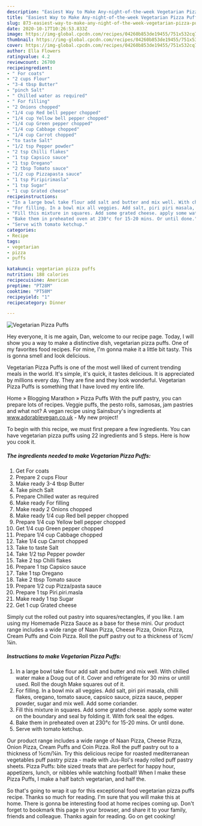 ```yaml
---
description: "Easiest Way to Make Any-night-of-the-week Vegetarian Pizza Puffs"
title: "Easiest Way to Make Any-night-of-the-week Vegetarian Pizza Puffs"
slug: 873-easiest-way-to-make-any-night-of-the-week-vegetarian-pizza-puffs
date: 2020-10-17T10:26:53.833Z
image: https://img-global.cpcdn.com/recipes/04260b853de19455/751x532cq70/vegetarian-pizza-puffs-recipe-main-photo.jpg
thumbnail: https://img-global.cpcdn.com/recipes/04260b853de19455/751x532cq70/vegetarian-pizza-puffs-recipe-main-photo.jpg
cover: https://img-global.cpcdn.com/recipes/04260b853de19455/751x532cq70/vegetarian-pizza-puffs-recipe-main-photo.jpg
author: Ella Flowers
ratingvalue: 4.2
reviewcount: 26700
recipeingredient:
- " For coats"
- "2 cups Flour"
- "3-4 tbsp Butter"
- "pinch Salt"
- " Chilled water as required"
- " For filling"
- "2 Onions chopped"
- "1/4 cup Red bell pepper chopped"
- "1/4 cup Yellow bell pepper chopped"
- "1/4 cup Green pepper chopped"
- "1/4 cup Cabbage chopped"
- "1/4 cup Carrot chopped"
- "to taste Salt"
- "1/2 tsp Pepper powder"
- "2 tsp Chilli flakes"
- "1 tsp Capsico sauce"
- "1 tsp Oregano"
- "2 tbsp Tomato sauce"
- "1/2 cup Pizzapasta sauce"
- "1 tsp Piripirimasla"
- "1 tsp Sugar"
- "1 cup Grated cheese"
recipeinstructions:
- "In a large bowl take flour add salt and butter and mix well. With chilled water make a Doug out of it. Cover and refrigerate for 30 mins or untill used. Roll the dough Make squares out of it."
- "For filling. In a bowl mix all veggies. Add salt, piri piri masala, chilli flakes, oregano, tomato sauce, capsico sauce, pizza sauce, pepper powder, sugar and mix well. Add some coriander."
- "Fill this mixture in squares. Add some grated cheese. apply some water on the boundary and seal by folding it. With fork seal the edges."
- "Bake them in preheated oven at 230°c for 15-20 mins. Or until done."
- "Serve with tomato ketchup."
categories:
- Recipe
tags:
- vegetarian
- pizza
- puffs

katakunci: vegetarian pizza puffs 
nutrition: 188 calories
recipecuisine: American
preptime: "PT28M"
cooktime: "PT58M"
recipeyield: "1"
recipecategory: Dinner

---
```



![Vegetarian Pizza Puffs](https://img-global.cpcdn.com/recipes/04260b853de19455/751x532cq70/vegetarian-pizza-puffs-recipe-main-photo.jpg)

Hey everyone, it is me again, Dan, welcome to our recipe page. Today, I will show you a way to make a distinctive dish, vegetarian pizza puffs. One of my favorites food recipes. For mine, I'm gonna make it a little bit tasty. This is gonna smell and look delicious.

Vegetarian Pizza Puffs is one of the most well liked of current trending meals in the world. It's simple, it's quick, it tastes delicious. It is appreciated by millions every day. They are fine and they look wonderful. Vegetarian Pizza Puffs is something that I have loved my entire life.

Home » Blogging Marathon » Pizza Puffs With the puff pastry, you can prepare lots of recipes. Veggie puffs, the pesto rolls, samosas, jam pastries and what not? A vegan recipe using Sainsbury&#39;s ingredients at www.adorablevegan.co.uk - My new project!


To begin with this recipe, we must first prepare a few ingredients. You can have vegetarian pizza puffs using 22 ingredients and 5 steps. Here is how you cook it.

<!--inarticleads1-->

##### The ingredients needed to make Vegetarian Pizza Puffs:

1. Get  For coats
1. Prepare 2 cups Flour
1. Make ready 3-4 tbsp Butter
1. Take pinch Salt
1. Prepare  Chilled water as required
1. Make ready  For filling
1. Make ready 2 Onions chopped
1. Make ready 1/4 cup Red bell pepper chopped
1. Prepare 1/4 cup Yellow bell pepper chopped
1. Get 1/4 cup Green pepper chopped
1. Prepare 1/4 cup Cabbage chopped
1. Take 1/4 cup Carrot chopped
1. Take to taste Salt
1. Take 1/2 tsp Pepper powder
1. Take 2 tsp Chilli flakes
1. Prepare 1 tsp Capsico sauce
1. Take 1 tsp Oregano
1. Take 2 tbsp Tomato sauce
1. Prepare 1/2 cup Pizza/pasta sauce
1. Prepare 1 tsp Piri.piri.masla
1. Make ready 1 tsp Sugar
1. Get 1 cup Grated cheese


Simply cut the rolled out pastry into squares/rectangles, if you like. I am using my Homemade Pizza Sauce as a base for these mini. Our product range includes a wide range of Naan Pizza, Cheese Pizza, Onion Pizza, Cream Puffs and Coin Pizza. Roll the puff pastry out to a thickness of ½cm/¼in. 

<!--inarticleads2-->

##### Instructions to make Vegetarian Pizza Puffs:

1. In a large bowl take flour add salt and butter and mix well. With chilled water make a Doug out of it. Cover and refrigerate for 30 mins or untill used. Roll the dough Make squares out of it.
1. For filling. In a bowl mix all veggies. Add salt, piri piri masala, chilli flakes, oregano, tomato sauce, capsico sauce, pizza sauce, pepper powder, sugar and mix well. Add some coriander.
1. Fill this mixture in squares. Add some grated cheese. apply some water on the boundary and seal by folding it. With fork seal the edges.
1. Bake them in preheated oven at 230°c for 15-20 mins. Or until done.
1. Serve with tomato ketchup.


Our product range includes a wide range of Naan Pizza, Cheese Pizza, Onion Pizza, Cream Puffs and Coin Pizza. Roll the puff pastry out to a thickness of ½cm/¼in. Try this delicious recipe for roasted mediterranean vegetables puff pastry pizza - made with Jus-Rol&#39;s ready rolled puff pastry sheets. Pizza Puffs: bite sized treats that are perfect for happy hour, appetizers, lunch, or nibbles while watching football! When I make these Pizza Puffs, I make a half batch vegetarian, and half the. 

So that's going to wrap it up for this exceptional food vegetarian pizza puffs recipe. Thanks so much for reading. I'm sure that you will make this at home. There is gonna be interesting food at home recipes coming up. Don't forget to bookmark this page in your browser, and share it to your family, friends and colleague. Thanks again for reading. Go on get cooking!
